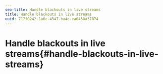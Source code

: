 ```yaml
---
seo-title: Handle blackouts in live streams
title: Handle blackouts in live streams
uuid: 717f0242-1a6e-4347-ba4c-ea0450a37874
---
```


# Handle blackouts in live streams{#handle-blackouts-in-live-streams}

